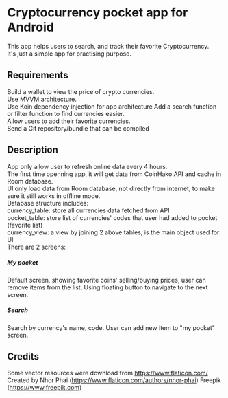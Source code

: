 # Cryptocurrency pocket app for Android
This app helps users to search, and track their favorite Cryptocurrency.<br>
It's just a simple app for practising purpose.<br>
## Requirements
Build a wallet to view the price of crypto currencies.<br>
Use MVVM architecture.<br>
Use Koin dependency injection for app architecture
Add a search function or filter function to find currencies easier.<br>
Allow users to add their favorite currencies.<br>
Send a Git repository/bundle that can be compiled<br>
## Description
App only allow user to refresh online data every 4 hours.<br>
The first time openning app, it will get data from CoinHako API and cache in Room database.<br>
UI only load data from Room database, not directly from internet, to make sure it still works in offline mode.<br>
Database structure includes:<br> 
currency_table: store all currencies data fetched from API<br>
pocket_table: store list of currencies' codes that user had added to pocket (favorite list)<br>
currency_view: a view by joining 2 above tables, is the main object used for UI
<br>
There are 2 screens:<br>
##### My pocket
Default screen, showing favorite coins' selling/buying prices, user can remove items from the list. Using floating button to navigate to the next screen.
##### Search
Search by currency's name, code. User can add new item to "my pocket" screen.

## Credits
Some vector resources were download from https://www.flaticon.com/
Created by
Nhor Phai (https://www.flaticon.com/authors/nhor-phai)
Freepik (https://www.freepik.com)